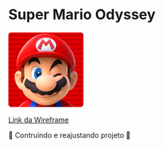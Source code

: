 # Super Mario Odyssey

<img src="img/logo.png" width="150" alt="Super Mario">

[Link da Wireframe](https://wireframe.cc/xb6SKw)

🚧 Contruindo e reajustando projeto 🚧
